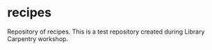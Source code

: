 # recipes
Repository of recipes.  This is a test repository created during Library Carpentry workshop.
